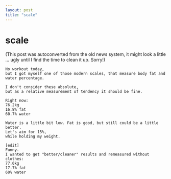 ```yaml
---
layout: post
title: "scale"
---
```

<h1>scale</h1>
(This post was autoconverted from the old news system,
it might look a little ... ugly until I find the time
to clean it up.
Sorry!)

    No workout today,
    but I got myself one of those modern scales, that measure body fat and water percentage.
    
    I don't consider these absolute,
    but as a relative measurement of tendency it should be fine.
    
    Right now:
    76.2kg
    16.8% fat
    60.7% water
    
    Water is a little bit low. Fat is good, but still could be a little better.
    Let's aim for 15%,
    while holding my weight.
    
    [edit]
    Funny.
    I wanted to get "better/cleaner" results and remeasured without clothes:
    77.0kg
    17.7% fat
    60% water

